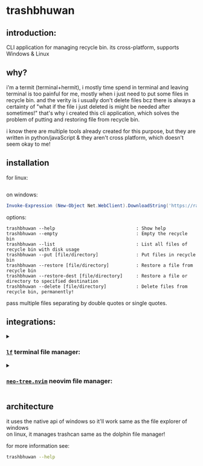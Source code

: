 # trashbhuwan

## introduction:
CLI application for managing recycle bin. its cross-platform, supports Windows & Linux

## why?
i'm a termit (terminal+hermit), i mostly time spend in terminal and leaving terminal is too painful for me, mostly when i just need to put some files in recycle bin.
and the verity is i usually don't delete files bcz there is always a certainty of "what if the file i just deleted is might be needed after sometimes!" that's
why i created this cli application, which solves the problem of putting and restoring file from recycle bin.

i know there are multiple tools already created for this purpose, but they are written in python/javaScript & they aren't cross platform, which doesn't seem okay to me!

## installation 

for linux:
```

```

on windows:
```ps1
Invoke-Expression (New-Object Net.WebClient).DownloadString('https://raw.githubusercontent.com/tribhuwan-kumar/trashbhuwan/refs/heads/main/install.ps1')
```

options:

    trashbhuwan --help                              : Show help
    trashbhuwan --empty                             : Empty the recycle bin
    trashbhuwan --list                              : List all files of recycle bin with disk usage
    trashbhuwan --put [file/directory]              : Put files in recycle bin
    trashbhuwan --restore [file/directory]          : Restore a file from recycle bin
    trashbhuwan --restore-dest [file/directory]     : Restore a file or directory to specified destination
    trashbhuwan --delete [file/directory]           : Delete files from recycle bin, permanently!

pass multiple files separating by double quotes or single quotes.

## integrations:
<details>
<summary>

### [`lf`](https://github.com/gokcehan/lf) terminal file manager:
</summary>

###### use this functions & mapping to intergrate `trashbhuwan` with `lf`:

```bash
# for putting a file in recycle bin
cmd trash ${{
  files=$(printf "$fx" | tr '\n' ';')
  while [ "$files" ]; do
    file=${files%%;*}
    trashbhuwan -p "$(basename "$file")" 
    if [ "$files" = "$file" ]; then
      files=''
    else
      files="${files#*;}"
    fi
  done
}}

# for restoring a file from recycle bin
cmd restore_trash ${{
  files=$(printf "$fx" | tr '\n' ';')
  while [ "$files" ]; do
    file=${files%%;*}
    trashbhuwan -r "$(basename "$file")" 
    if [ "$files" = "$file" ]; then
      files=''
    else
      files="${files#*;}"
    fi
  done 
}}

# mappings
map D trash
map d restore_trash

# only for linux
map gt cd ~/.local/share/Trash/files
```

</details>

<details>
<summary>

### [`neo-tree.nvim`](https://github.com/nvim-neo-tree/neo-tree.nvim) neovim file manager:
</summary>

use my fork of [`neo-tree.nvim`](https://github.com/tribhuwan-kumar/neo-tree.nvim) with `trashbhuwan` integration [`tribhuwan-kumar/neo-tree.nvim`](https://github.com/tribhuwan-kumar/neo-tree.nvim). it'll help you managing recycle bin directly from neovim.

</details>


## architecture
it uses the native api of windows so it'll work same as the file explorer of windows<br>
on linux, it manages trashcan same as the dolphin file manager!

for more information see:
```bash
trashbhuwan --help
```
